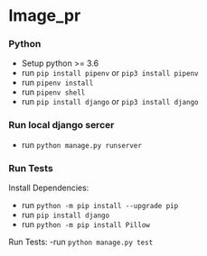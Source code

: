 # Image_pr

### Python 
- Setup python >= 3.6
- run `pip install pipenv` or `pip3 install pipenv`
- run `pipenv install`
- run `pipenv shell`
- run `pip install django` or `pip3 install django`

### Run local django sercer
- run `python manage.py runserver`

### Run Tests
Install Dependencies:
- run `python -m pip install --upgrade pip`
- run `pip install django`
- run `python -m pip install Pillow` 

Run Tests:
-run `python manage.py test`
